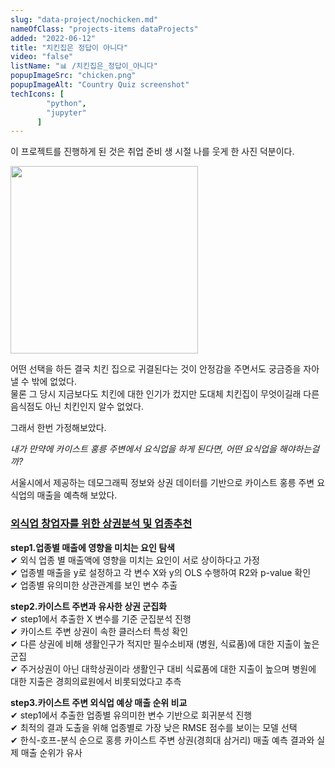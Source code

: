 ```yaml
---
slug: "data-project/nochicken.md"
nameOfClass: "projects-items dataProjects"
added: "2022-06-12"
title: "치킨집은 정답이 아니다"
video: "false"
listName: "📊 /치킨집은_정답이_아니다"
popupImageSrc: "chicken.png"
popupImageAlt: "Country Quiz screenshot"
techIcons: [
        "python",
        "jupyter"
      ]
---
```


이 프로젝트를 진행하게 된 것은 취업 준비 생 시절 나를 웃게 한 사진 덕분이다.

<div style="display:inline-block;vertical-align:top;">
    <img src="https://boysbeanxious22.netlify.app/jinro.jpg" height="300px" style="vertical-align:middle;">
</div>
  
어떤 선택을 하든 결국 치킨 집으로 귀결된다는 것이 안정감을 주면서도 궁금증을 자아낼 수 밖에 없었다.  
물론 그 당시 지금보다도 치킨에 대한 인기가 컸지만 도대체 치킨집이 무엇이길래 다른 음식점도 아닌 치킨인지 알수 없었다. 
  
그래서 한번 가정해보았다. 
  
_내가 만약에 카이스트 홍릉 주변에서 요식업을 하게 된다면, 어떤 요식업을 해야하는걸까?_  
  
서울시에서 제공하는 데모그래픽 정보와 상권 데이터를 기반으로 카이스트 홍릉 주변 요식업의 매출을 예측해 보았다. 
  
### [외식업 창업자를 위한 상권분석 및 업종추천](https://drive.google.com/file/d/1JO6mgll54LVWG7mRILmkn4WtV7QBoex8/view  "클릭하여 상세 문서를 다운받을 수 있습니다.")  
__step1.업종별 매출에 영향을 미치는 요인 탐색__  
✔︎ 외식 업종 별 매출액에 영향을 미치는 요인이 서로 상이하다고 가정  
✔︎ 업종별 매출을 y로 설정하고 각 변수 X와 y의 OLS 수행하여 R2와 p-value 확인   
✔︎ 업종별 유의미한 상관관계를 보인 변수 추출  
  
__step2.카이스트 주변과 유사한 상권 군집화__  
✔︎ step1에서 추출한 X 변수를 기준 군집분석 진행   
✔︎ 카이스트 주변 상권이 속한 클러스터 특성 확인  
✔︎ 다른 상권에 비해 생활인구가 적지만 필수소비재 (병원, 식료품)에 대한 지출이 높은 군집  
✔︎ 주거상권이 아닌 대학상권이라 생활인구 대비 식료품에 대한 지출이 높으며 병원에 대한 지출은 경희의료원에서 비롯되었다고 추측  
  
__step3.카이스트 주변 외식업 예상 매출 순위 비교__  
✔︎ step1에서 추출한 업종별 유의미한 변수 기반으로 회귀분석 진행    
✔︎ 최적의 결과 도출을 위해 업종별로 가장 낮은 RMSE 점수를 보이는 모델 선택    
✔︎ 한식-호프-분식 순으로 홍릉 카이스트 주변 상권(경희대 삼거리) 매출 예측 결과와 실제 매출 순위가 유사

